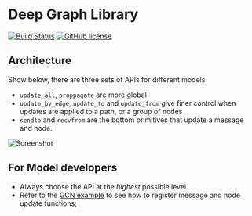 # Deep Graph Library
[![Build Status](http://216.165.71.225:8080/buildStatus/icon?job=DGL/master)](http://216.165.71.225:8080/job/DGL/job/master/)
[![GitHub license](https://dmlc.github.io/img/apache2.svg)](./LICENSE)

## Architecture
Show below, there are three sets of APIs for different models.
- `update_all`, `proppagate` are more global
- `update_by_edge`, `update_to` and `update_from` give finer control when updates are applied to a path, or a group of nodes
- `sendto` and `recvfrom` are the bottom primitives that update a message and node.

![Screenshot](graph-api.png)

## For Model developers
- Always choose the API at the *highest* possible level.
- Refer to the [GCN example](examples/pytorch/gcn/gcn_batch.py) to see how to register message and node update functions;


